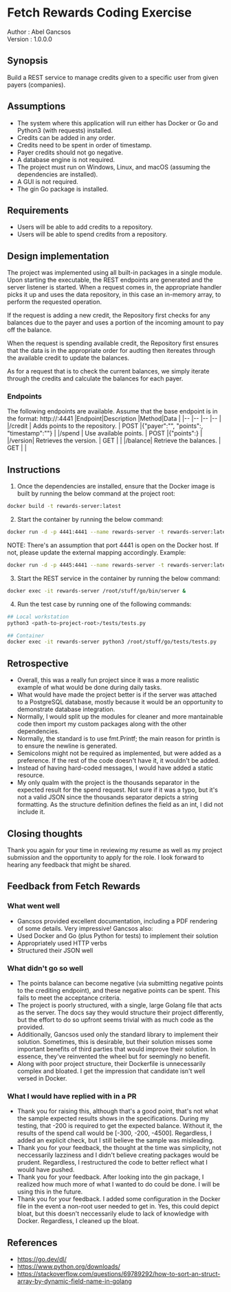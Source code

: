 # Fetch Rewards Coding Exercise
Author  : Abel Gancsos \
Version : 1.0.0.0 

## Synopsis
Build a REST service to manage credits given to a specific user from given payers (companies).  

## Assumptions
* The system where this application will run either has Docker or Go and Python3 (with requests) installed.
* Credits can be added in any order.
* Credits need to be spent in order of timestamp.
* Payer credits should not go negative.
* A database engine is not required.
* The project must run on Windows, Linux, and macOS (assuming the dependencies are installed).
* A GUI is not required.
* The gin Go package is installed.

## Requirements
* Users will be able to add credits to a repository.
* Users will be able to spend credits from a repository.

## Design implementation
The project was implemented using all built-in packages in a single module.  Upon starting the executable, the REST endpoints are generated and the server listener is started.  When a request comes in, the appropriate handler picks it up and uses the data repository, in this case an in-memory array, to perform the requested operation.  

If the request is adding a new credit, the Repository first checks for any balances due to the payer and uses a portion of the incoming amount to pay off the balance.

When the request is spending available credit, the Repository first ensures that the data is in the appropriate order for audting then itereates through the available credit to update the balances.

As for a request that is to check the current balances, we simply iterate through the credits and calculate the balances for each payer.

### Endpoints
The following endpoints are available.  Assume that the base endpoint is in the format: http://<host-or-ip>:4441
|Endpoint|Description                     |Method|Data                                                                    |
|--      |--                              |--     |--                                                                     |
|/credit | Adds points to the repository. | POST  |{"payer":"<payer-name>", "points":<points>, "timestamp":"<timestamp>"} |
|/spend  | Use available points.          | POST  |{"points":<points>}                                                    |
|/version| Retrieves the version.         | GET   |                                                                       |
|/balance| Retrieve the balances.         | GET   |                                                                       |


## Instructions
1. Once the dependencies are installed, ensure that the Docker image is built by running the below command at the project root:
```bash
docker build -t rewards-server:latest
```

2. Start the container by running the below command:
```bash
docker run -d -p 4441:4441 --name rewards-server -t rewards-server:latest
```
NOTE: There's an assumption that port 4441 is open on the Docker host.  If not, please update the external mapping accordingly.  Example:

```bash
docker run -d -p 4445:4441 --name rewards-server -t rewards-server:latest
```

3. Start the REST service in the container by running the below command:
```bash
docker exec -it rewards-server /root/stuff/go/bin/server &
```

4. Run the test case by running one of the following commands:
```bash
## Local workstation
python3 <path-to-project-root>/tests/tests.py
```

```bash
## Container
docker exec -it rewards-server python3 /root/stuff/go/tests/tests.py
```

## Retrospective
* Overall, this was a really fun project since it was a more realistic example of what would be done during daily tasks.
* What would have made the project better is if the server was attached to a PostgreSQL database, mostly because it would be an opportunity to demonstrate database integration.
* Normally, I would split up the modules for cleaner and more mantainable code then import my custom packages along with the other dependencies.
* Normally, the standard is to use fmt.Printf; the main reason for println is to ensure the newline is generated.
* Semicolons might not be required as implemented, but were added as a preference.  If the rest of the code doesn't have it, it wouldn't be added.
* Instead of having hard-coded messages, I would have added a static resource.
* My only qualm with the project is the thousands separator in the expected result for the spend request.  Not sure if it was a typo, but it's not a valid JSON since the thousands separator depicts a string formatting.  As the structure definition defines the field as an int, I did not include it.

## Closing thoughts
Thank you again for your time in reviewing my resume as well as my project submission and the opportunity to apply for the role.
I look forward to hearing any feedback that might be shared.

## Feedback from Fetch Rewards
### What went well
* Gancsos provided excellent documentation, including a PDF rendering of some details. Very impressive! Gancsos also:
* Used Docker and Go (plus Python for tests) to implement their solution
* Appropriately used HTTP verbs
* Structured their JSON well

### What didn't go so well
* The points balance can become negative (via submitting negative points to the crediting endpoint), and these negative points can be spent. This fails to meet the acceptance criteria.
* The project is poorly structured, with a single, large Golang file that acts as the server. The docs say they would structure their project differently, but the effort to do so upfront seems trivial with as much code as the provided.
* Additionally, Gancsos used only the standard library to implement their solution. Sometimes, this is desirable, but their solution misses some important benefits of third parties that would improve their solution. In essence, they've reinvented the wheel but for seemingly no benefit.
* Along with poor project structure, their Dockerfile is unnecessarily complex and bloated. I get the impression that candidate isn't well versed in Docker.

### What I would have replied with in a PR
* Thank you for raising this, although that's a good point, that's not what the sample expected results shows in the specifications.  During my testing, that -200 is required to get the expected balance.  Without it, the results of the spend call would be [-300, -200, -4500].  Regardless, I added an explicit check, but I still believe the sample was misleading.
* Thank you for your feedback, the thought at the time was simplicity, not neccessarily lazziness and I didn't believe creating packages would be prudent.  Regardless, I restructured the code to better reflect what I would have pushed.
* Thank you for your feedback. After looking into the gin package, I realized how much more of what I wanted to do could be done.  I will be using this in the future.
* Thank you for your feedback. I added some configuration in the Docker file in the event a non-root user needed to get in.  Yes, this could depict bloat, but this doesn't neccessarily elude to lack of knowledge with Docker.  Regardless, I cleaned up the bloat. 

## References
* https://go.dev/dl/
* https://www.python.org/downloads/
* https://stackoverflow.com/questions/69789292/how-to-sort-an-struct-array-by-dynamic-field-name-in-golang

